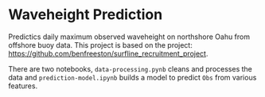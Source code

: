 # Waveheight Prediction

Predictics daily maximum observed waveheight on northshore Oahu from offshore buoy data. This project is based on the project: https://github.com/benfreeston/surfline_recruitment_project.

There are two notebooks, `data-processing.pynb` cleans and processes the data and `prediction-model.ipynb` builds a model to predict `Obs` from various features.
